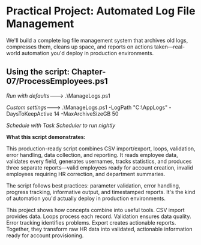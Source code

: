 # Practical Project: Automated Log File Management
We'll build a complete log file management system that archives old logs, compresses them, cleans up space, and reports on actions taken—real-world automation you'd deploy in production environments.


## Using the script: Chapter-07/ProcessEmployees.ps1
 *Run with defaults*--->  .\ManageLogs.ps1


*Custom settings*--->  .\ManageLogs.ps1 -LogPath "C:\AppLogs" -DaysToKeepActive 14 -MaxArchiveSizeGB 50


*Schedule with Task Scheduler to run nightly*

**What this script demonstrates:**

This production-ready script combines CSV import/export, loops, validation, error handling, data collection, and reporting. It reads employee data, validates every field, generates usernames, tracks statistics, and produces three separate reports—valid employees ready for account creation, invalid employees requiring HR correction, and department summaries.

The script follows best practices: parameter validation, error handling, progress tracking, informative output, and timestamped reports. It's the kind of automation you'd actually deploy in production environments.

This project shows how concepts combine into useful tools. CSV import provides data. Loops process each record. Validation ensures data quality. Error tracking identifies problems. Export creates actionable reports. Together, they transform raw HR data into validated, actionable information ready for account provisioning.

